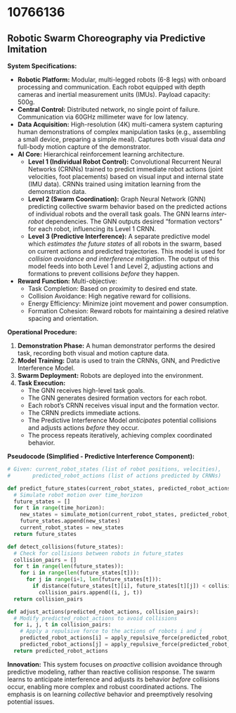 # 10766136

## Robotic Swarm Choreography via Predictive Imitation

**System Specifications:**

*   **Robotic Platform:** Modular, multi-legged robots (6-8 legs) with onboard processing and communication. Each robot equipped with depth cameras and inertial measurement units (IMUs). Payload capacity: 500g.
*   **Central Control:** Distributed network, no single point of failure. Communication via 60GHz millimeter wave for low latency.
*   **Data Acquisition:**  High-resolution (4K) multi-camera system capturing human demonstrations of complex manipulation tasks (e.g., assembling a small device, preparing a simple meal).  Captures both visual data *and* full-body motion capture of the demonstrator.
*   **AI Core:** Hierarchical reinforcement learning architecture. 
    *   **Level 1 (Individual Robot Control):**  Convolutional Recurrent Neural Networks (CRNNs) trained to predict immediate robot actions (joint velocities, foot placements) based on visual input and internal state (IMU data). CRNNs trained using imitation learning from the demonstration data.
    *   **Level 2 (Swarm Coordination):**  Graph Neural Network (GNN) predicting collective swarm behavior based on the predicted actions of individual robots and the overall task goals.  The GNN learns *inter-robot* dependencies.  The GNN outputs desired “formation vectors” for each robot, influencing its Level 1 CRNN.
    *    **Level 3 (Predictive Interference):** A separate predictive model which *estimates the future states* of all robots in the swarm, based on current actions and predicted trajectories. This model is used for *collision avoidance and interference mitigation*. The output of this model feeds into both Level 1 and Level 2, adjusting actions and formations to prevent collisions *before* they happen.
*   **Reward Function:** Multi-objective:
    *   Task Completion:  Based on proximity to desired end state.
    *   Collision Avoidance:  High negative reward for collisions.
    *   Energy Efficiency:  Minimize joint movement and power consumption.
    *   Formation Cohesion:  Reward robots for maintaining a desired relative spacing and orientation.

**Operational Procedure:**

1.  **Demonstration Phase:** A human demonstrator performs the desired task, recording both visual and motion capture data.
2.  **Model Training:**  Data is used to train the CRNNs, GNN, and Predictive Interference Model.
3.  **Swarm Deployment:** Robots are deployed into the environment.
4.  **Task Execution:**
    *   The GNN receives high-level task goals.
    *   The GNN generates desired formation vectors for each robot.
    *   Each robot’s CRNN receives visual input and the formation vector.
    *   The CRNN predicts immediate actions.
    *   The Predictive Interference Model *anticipates* potential collisions and adjusts actions *before* they occur.
    *   The process repeats iteratively, achieving complex coordinated behavior.

**Pseudocode (Simplified - Predictive Interference Component):**

```python
# Given: current_robot_states (list of robot positions, velocities), 
#       predicted_robot_actions (list of actions predicted by CRNNs)

def predict_future_states(current_robot_states, predicted_robot_actions, time_horizon):
  # Simulate robot motion over time_horizon 
  future_states = []
  for t in range(time_horizon):
    new_states = simulate_motion(current_robot_states, predicted_robot_actions)
    future_states.append(new_states)
    current_robot_states = new_states
  return future_states

def detect_collisions(future_states):
  # Check for collisions between robots in future_states
  collision_pairs = []
  for t in range(len(future_states)):
    for i in range(len(future_states[t])):
      for j in range(i+1, len(future_states[t])):
        if distance(future_states[t][i], future_states[t][j]) < collision_threshold:
          collision_pairs.append((i, j, t))
  return collision_pairs

def adjust_actions(predicted_robot_actions, collision_pairs):
  # Modify predicted_robot_actions to avoid collisions
  for i, j, t in collision_pairs:
    # Apply a repulsive force to the actions of robots i and j
    predicted_robot_actions[i] = apply_repulsive_force(predicted_robot_actions[i], future_states[t][j])
    predicted_robot_actions[j] = apply_repulsive_force(predicted_robot_actions[j], future_states[t][i])
  return predicted_robot_actions
```

**Innovation:** This system focuses on *proactive* collision avoidance through predictive modeling, rather than reactive collision response. The swarm learns to anticipate interference and adjusts its behavior *before* collisions occur, enabling more complex and robust coordinated actions.  The emphasis is on learning *collective* behavior and preemptively resolving potential issues.